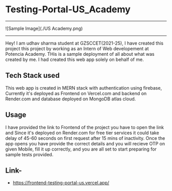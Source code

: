 # Testing-Portal-US_Academy
<hr>
![Sample Image](./US Academy.png)
<hr>

Hey! I am udhav sharma student at GZSCCET(2021-25), I have created this project this project by working as an Intern of Web developement at Potencia Academy. THis is a sample deployment of all about what was created by me. I had created this web app solely on behalf of me. 

## Tech Stack used

This web app is created in MERN stack with authentication using firebase, Currently it's deployed as Frontend on Vercel.com and backend on Render.com and database deployed on MongoDB atlas cloud.

## Usage

I have provided the link to Frontend of the project you have to open the link and Since it's deployed on Render.com for free tier services it could take delay of 45-60 seconds on first request after 15 mins of inactivity. Once the app opens you have provide the correct details and you will recieve OTP on given Mobile, fill it up correctly, and you are all set to start preparing for sample tests provided.

## Link-
* https://frontend-testing-portal-us.vercel.app/
